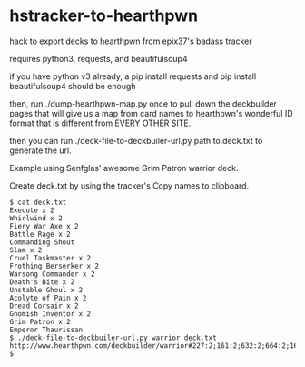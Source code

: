 # hstracker-to-hearthpwn
hack to export decks to hearthpwn from epix37's badass tracker

requires python3, requests, and beautifulsoup4

if you have python v3 already, a pip install requests and pip install beautifulsoup4 should be enough

then, run ./dump-hearthpwn-map.py once to pull down the deckbuilder pages that will give us a map from
card names to hearthpwn's wonderful ID format that is different from EVERY OTHER SITE.

then you can run ./deck-file-to-deckbuiler-url.py <class> path.to.deck.txt
to generate the url.

Example using Senfglas' awesome Grim Patron warrior deck.

Create deck.txt by using the tracker's Copy names to clipboard. 

```shell
$ cat deck.txt
Execute x 2
Whirlwind x 2
Fiery War Axe x 2
Battle Rage x 2
Commanding Shout
Slam x 2
Cruel Taskmaster x 2
Frothing Berserker x 2
Warsong Commander x 2
Death's Bite x 2
Unstable Ghoul x 2
Acolyte of Pain x 2
Dread Corsair x 2
Gnomish Inventor x 2
Grim Patron x 2
Emperor Thaurissan
$ ./deck-file-to-deckbuiler-url.py warrior deck.txt
http://www.hearthpwn.com/deckbuilder/warrior#227:2;161:2;632:2;664:2;166:1;215:2;328:2;69:2;193:2;7734:2;7757:2;428:2;261:2;246:2;14435:2;14454:1;
$
```

